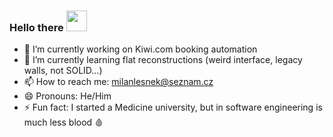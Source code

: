 ### Hello there <img src="https://static.wikia.nocookie.net/disneyemojiblitz/images/9/92/EmojiBlitzObi-WanKenobi1.png/revision/latest?cb=20220726120305" height="33px">

- 🔭 I’m currently working on Kiwi.com booking automation
- 🌱 I’m currently learning flat reconstructions (weird interface, legacy walls, not SOLID...)
- 📫 How to reach me: milanlesnek@seznam.cz
- 😄 Pronouns: He/Him
- ⚡ Fun fact: I started a Medicine university, but in software engineering is much less blood 🩸
